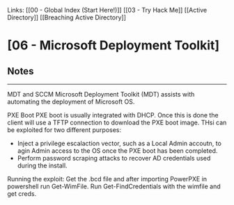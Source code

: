Links: [[00 - Global Index (Start Here!)]] [[03 - Try Hack Me]] [[Active Directory]] [[Breaching Active Directory]]

# [06 - Microsoft Deployment Toolkit]
## Notes
---
MDT and SCCM
Microsoft Deployment Toolkit (MDT) assists with automating the deployment of Microsoft OS.

PXE Boot
PXE boot is usually integrated with DHCP.
Once this is done the client will use a TFTP connection to download the PXE boot image. THsi can be exploited for two different purposes:
- Inject a privilege escalaction vector, such as a Local Admin accoutn, to agin Admin access to the OS once the PXE boot has been completed.
- Perform password scraping attacks to recover AD credentials used during the install.

Running the exploit:
Get the .bcd file and after importing PowerPXE in powershell run Get-WimFile.
Run Get-FindCredentials with the wimfile and get creds.